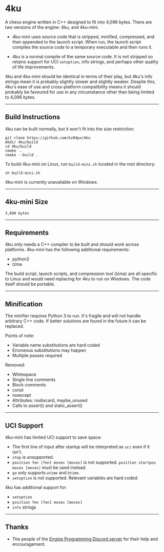 # 4ku
A chess engine written in C++ designed to fit into 4,096 bytes. There are two versions of the engine: 4ku, and 4ku-mini.

- 4ku-mini uses source code that is stripped, minified, compressed, and then appended to the launch script. When run, the launch script compiles the source code to a temporary executable and then runs it.

- 4ku is a normal compile of the same source code. It is not stripped so retains support for UCI `setoption`, info strings, and perhaps other quality of life improvements.

4ku and 4ku-mini should be identical in terms of their play, but 4ku's info strings mean it is probably slightly slower and slightly weaker. Despite this, 4ku's ease of use and cross-platform compatibility means it should probably be favoured for use in any circumstance other than being limited to 4,096 bytes.

---

## Build Instructions
4ku can be built normally, but it won't fit into the size restriction:
```
git clone https://github.com/kz04px/4ku
mkdir 4ku/build
cd 4ku/build
cmake ..
cmake --build .
```
To build 4ku-mini on Linux, run `build-mini.sh` located in the root directory:
```
sh build-mini.sh
```
4ku-mini is currently unavailable on Windows.

---

## 4ku-mini Size
```
3,890 bytes
```

---

## Requirements
4ku only needs a C++ compiler to be built and should work across platforms.
4ku-mini has the following additional requirements:
- python3
- lzma

The build script, launch scripts, and compression tool (lzma) are all specific to Linux and would need replacing for 4ku to run on Windows. The code itself should be portable.

---

## Minification
The minifier requires Python 3 to run. It's fragile and will not handle arbitrary C++ code. If better solutions are found in the future it can be replaced.

Points of note:
- Variable name substitutions are hard coded
- Erroneous substitutions may happen
- Multiple passes required

Removed:
- Whitespace
- Single line comments
- Block comments
- const
- noexcept
- Attributes: nodiscard, maybe_unused
- Calls to assert() and static_assert()

---

## UCI Support
4ku-mini has limited UCI support to save space:
- The first line of input after startup will be interpreted as `uci` even if it isn't.
- `stop` is unsupported.
- `position fen [fen] moves [moves]` is not supported. `position startpos moves [moves]` must be used instead.
- `go` only supports `wtime` and `btime`.
- `setoption` is not supported. Relevant variables are hard coded.

4ku has additional support for:
- `setoption`
- `position fen [fen] moves [moves]`
- `info` strings

---

## Thanks
- The people of the [Engine Programming Discord server](https://discord.gg/invite/YctB2p4) for their help and encouragement.
